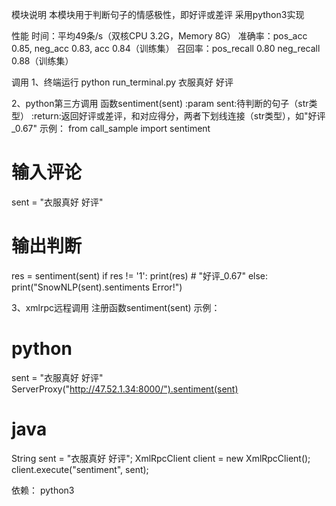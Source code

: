 模块说明
本模块用于判断句子的情感极性，即好评或差评
采用python3实现

性能
时间：平均49条/s（双核CPU 3.2G，Memory 8G）
准确率：pos_acc 0.85, neg_acc 0.83, acc 0.84（训练集）
召回率：pos_recall 0.80 neg_recall 0.88（训练集）

调用
1、终端运行
python run_terminal.py 衣服真好 好评

2、python第三方调用
函数sentiment(sent)
:param sent:待判断的句子（str类型）
:return:返回好评或差评，和对应得分，两者下划线连接（str类型），如"好评_0.67"
示例：
from call_sample import sentiment

# 输入评论
sent = "衣服真好 好评"
# 输出判断
res = sentiment(sent)
if res != '1':
    print(res) # "好评_0.67"
else:
    print("SnowNLP(sent).sentiments Error!")

3、xmlrpc远程调用
注册函数sentiment(sent)
示例：
# python
sent = "衣服真好 好评"
ServerProxy("http://47.52.1.34:8000/").sentiment(sent)
# java
String sent = "衣服真好 好评";
XmlRpcClient client = new XmlRpcClient();
client.execute("sentiment", sent); 

依赖：
python3


